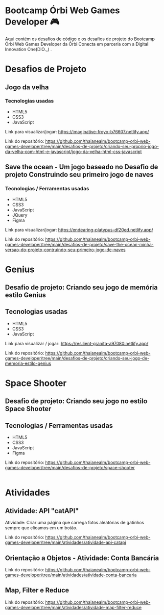 # Bootcamp Órbi Web Games Developer 🎮
Aqui contém os desafios de código e os desafios de projeto do Bootcamp Órbi Web Games Developer da Órbi Conecta em parceria com a Digital Innovation One(DIO._) .

# Desafios de Projeto
## Jogo da velha
### Tecnologias usadas
- HTML5
- CSS3
- JavaScript

Link para visualizar/jogar: https://imaginative-froyo-b76607.netlify.app/

Link do repositório: https://github.com/thaianealm/bootcamp-orbi-web-games-developer/tree/main/desafios-de-projeto/criando-seu-proprio-jogo-da-velha-com-html-e-javascript/jogo-da-velha-html-css-javascript

## Save the ocean - Um jogo baseado no Desafio de projeto Construindo seu primeiro jogo de naves
### Tecnologias / Ferramentas usadas
- HTML5
- CSS3
- JavaScript
- JQuery
- Figma

Link para visualizar/jogar: https://endearing-platypus-df20ed.netlify.app/

Link do repositório: https://github.com/thaianealm/bootcamp-orbi-web-games-developer/tree/main/desafios-de-projeto/save-the-ocean-minha-versao-do-projeto-contruindo-seu-primeiro-jogo-de-naves

# Genius
## Desafio de projeto: Criando seu jogo de memória estilo Genius
## Tecnologias usadas
- HTML5
- CSS3
- JavaScript

Link para visualizar / jogar: https://resilient-granita-a97080.netlify.app/

Link do repositório: https://github.com/thaianealm/bootcamp-orbi-web-games-developer/tree/main/desafios-de-projeto/criando-seu-jogo-de-memoria-estilo-genius

# Space Shooter
## Desafio de projeto: Criando seu jogo no estilo Space Shooter
## Tecnologias / Ferramentas usadas

- HTML5
- CSS3
- JavaScript
- Figma

Link do repositório: https://github.com/thaianealm/bootcamp-orbi-web-games-developer/tree/main/desafios-de-projeto/space-shooter
<br/>
<br/>
# Atividades
## Atividade: API "catAPI"
Atividade: Criar uma página que carrega fotos aleatórias de gatinhos sempre que clicamos em um botão.

Link do repositório: https://github.com/thaianealm/bootcamp-orbi-web-games-developer/tree/main/atividades/atividade-api-catapi

## Orientação a Objetos - Atividade: Conta Bancária
Link do repositório: https://github.com/thaianealm/bootcamp-orbi-web-games-developer/tree/main/atividades/atividade-conta-bancaria

## Map, Filter e Reduce
Link do repositório: https://github.com/thaianealm/bootcamp-orbi-web-games-developer/tree/main/atividades/atividade-map-filter-reduce
